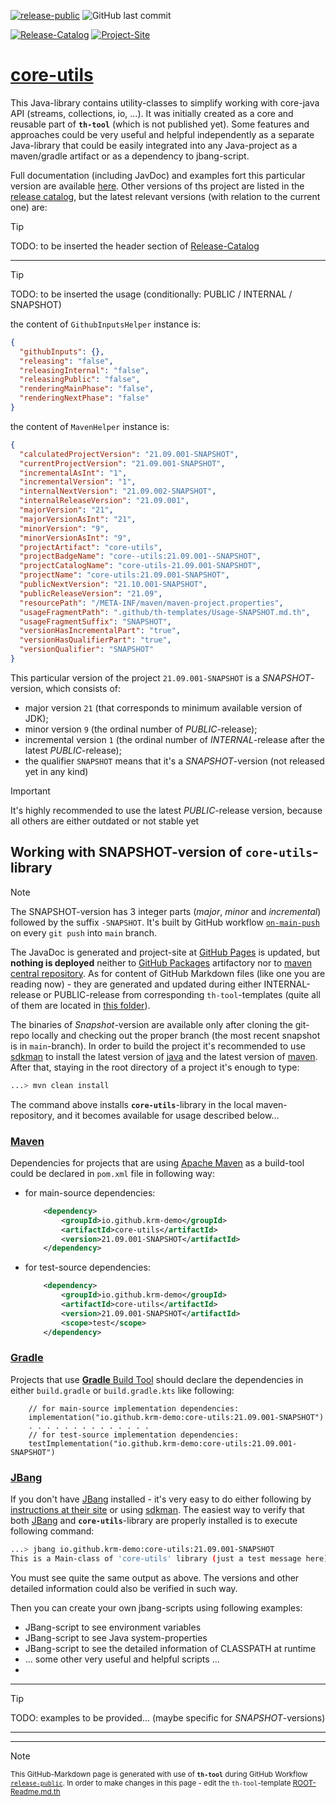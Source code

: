 [![release-public](https://github.com/krm-demo/core-utils/actions/workflows/release-public.yml/badge.svg)](https://github.com/krm-demo/core-utils/actions/workflows/release-public.yml)
![GitHub last commit](https://img.shields.io/github/last-commit/krm-demo/core-utils)

[![Release-Catalog](https://img.shields.io/badge/GH--Pages-Release_Catalog-blue)](https://krm-demo.github.io/core-utils/)
[![Project-Site](https://img.shields.io/badge/GH--Pages-core--utils:21.09.001--SNAPSHOT-blue)](https://krm-demo.github.io/core-utils/core-utils-21.09.001-SNAPSHOT)

# <u>core-utils</u>

This Java-library contains utility-classes to simplify working with core-java API (streams, collections, io, ...).
It was initially created as a core and reusable part of **`th-tool`** (which is not published yet).
Some features and approaches could be very useful and helpful independently as a separate Java-library
that could be easily integrated into any Java-project as a maven/gradle artifact or as a dependency to jbang-script.

Full documentation (including JavDoc) and examples fort this particular version are available [here](https://krm-demo.github.io/core-utils/core-utils-21.09.001-SNAPSHOT).
Other versions of ths project are listed in the [release catalog](https://krm-demo.github.io/core-utils/),
but the latest relevant versions (with relation to the current one) are:

> [!TIP]
> TODO: to be inserted the header section of [Release-Catalog](https://krm-demo.github.io/core-utils/)

---

> [!TIP]
> TODO: to be inserted the usage (conditionally: PUBLIC / INTERNAL / SNAPSHOT)

the content of `GithubInputsHelper` instance is:
```json
{
  "githubInputs": {},
  "releasing": "false",
  "releasingInternal": "false",
  "releasingPublic": "false",
  "renderingMainPhase": "false",
  "renderingNextPhase": "false"
}
```

the content of `MavenHelper` instance is:
```json
{
  "calculatedProjectVersion": "21.09.001-SNAPSHOT",
  "currentProjectVersion": "21.09.001-SNAPSHOT",
  "incrementalAsInt": "1",
  "incrementalVersion": "1",
  "internalNextVersion": "21.09.002-SNAPSHOT",
  "internalReleaseVersion": "21.09.001",
  "majorVersion": "21",
  "majorVersionAsInt": "21",
  "minorVersion": "9",
  "minorVersionAsInt": "9",
  "projectArtifact": "core-utils",
  "projectBadgeName": "core--utils:21.09.001--SNAPSHOT",
  "projectCatalogName": "core-utils-21.09.001-SNAPSHOT",
  "projectName": "core-utils:21.09.001-SNAPSHOT",
  "publicNextVersion": "21.10.001-SNAPSHOT",
  "publicReleaseVersion": "21.09",
  "resourcePath": "/META-INF/maven/maven-project.properties",
  "usageFragmentPath": ".github/th-templates/Usage-SNAPSHOT.md.th",
  "usageFragmentSuffix": "SNAPSHOT",
  "versionHasIncrementalPart": "true",
  "versionHasQualifierPart": "true",
  "versionQualifier": "SNAPSHOT"
}
```

This particular version of the project `21.09.001-SNAPSHOT` is a _SNAPSHOT_-version, which consists of:
- major version `21` (that corresponds to minimum available version of JDK);
- minor version `9` (the ordinal number of _PUBLIC_-release);
- incremental version  `1` (the ordinal number of _INTERNAL_-release after the latest _PUBLIC_-release);
- the qualifier `SNAPSHOT` means that it's a _SNAPSHOT_-version (not released yet in any kind)

> [!IMPORTANT]
> It's highly recommended to use the latest _PUBLIC_-release version, because all others are either outdated or not stable yet

## Working with SNAPSHOT-version of `core-utils`-library

> [!NOTE]
> The SNAPSHOT-version has 3 integer parts (_major_, _minor_ and _incremental_) followed by the suffix `-SNAPSHOT`.
> It's built by GitHub workflow [`on-main-push`](https://github.com/krm-demo/core-utils/actions/workflows/on-main-push.yml) on every `git push` into `main` branch.

The JavaDoc is generated and project-site at [GitHub Pages](https://docs.github.com/en/pages) is updated,
but **nothing is deployed** neither to [GitHub Packages](https://docs.github.com/en/packages/learn-github-packages/introduction-to-github-packages)
artifactory nor to [maven central repository](https://central.sonatype.com/).
As for content of GitHub Markdown files (like one you are reading now) - they are generated and updated
during either INTERNAL-release or PUBLIC-release from corresponding `th-tool`-templates (quite all of them
are located in [this folder](.github/th-templates)).

The binaries of _Snapshot_-version are available only after cloning the git-repo locally and
checking out the proper branch (the most recent snapshot is in `main`-branch).
In order to build the project it's recommended to use [sdkman](https://sdkman.io/) to install the latest version
of [java](https://sdkman.io/jdks/) and the latest version of [maven](https://sdkman.io/sdks/maven/). 
After that, staying in the root directory of a project it's enough to type:
```bash
...> mvn clean install
```
The command above installs **`core-utils`**-library 
in the local maven-repository, and it becomes available for usage described below...

### [Maven](https://maven.apache.org/)
Dependencies for projects that are using [Apache Maven](https://maven.apache.org/) as a build-tool 
could be declared in `pom.xml` file in following way:
- for main-source dependencies:
    ```XML
        <dependency>
            <groupId>io.github.krm-demo</groupId>
            <artifactId>core-utils</artifactId>
            <version>21.09.001-SNAPSHOT</artifactId>
        </dependency>
    ```
- for test-source dependencies:
    ```XML
        <dependency>
            <groupId>io.github.krm-demo</groupId>
            <artifactId>core-utils</artifactId>
            <version>21.09.001-SNAPSHOT</artifactId>
            <scope>test</scope>
        </dependency>
    ```
### [Gradle](https://gradle.org/)
Projects that use [**Gradle** Build Tool](https://gradle.org/) should declare the dependencies 
in either `build.gradle` or `build.gradle.kts` like following: 
```Gradle
    // for main-source implementation dependencies:
    implementation("io.github.krm-demo:core-utils:21.09.001-SNAPSHOT")
    . . . . . . . . . . . . . .
    // for test-source implementation dependencies:
    testImplementation("io.github.krm-demo:core-utils:21.09.001-SNAPSHOT")
```

### [JBang](https://www.jbang.dev/)

If you don't have [JBang](https://www.jbang.dev/) installed - it's very easy to do
either following by [instructions at their site](https://www.jbang.dev/download/) 
or using [sdkman](https://sdkman.io/sdks/jbang/). The easiest way to verify that
both [JBang](https://www.jbang.dev/) and **`core-utils`**-library 
are properly installed is to execute following command:

```bash
...> jbang io.github.krm-demo:core-utils:21.09.001-SNAPSHOT
This is a Main-class of 'core-utils' library (just a test message here)
```
You must see quite the same output as above. The versions and other detailed information could also be verified in such way.

Then you can create your own jbang-scripts using following examples:
- JBang-script to see environment variables
- JBang-script to see Java system-properties
- JBang-script to see the detailed information of CLASSPATH at runtime
- ... some other very useful and helpful scripts ...
- 

---
> [!TIP]
> TODO: examples to be provided... (maybe specific for _SNAPSHOT_-versions)
---



---

> [!NOTE]
> <small>This GitHub-Markdown page is generated with use of **`th-tool`** 
> during GitHub Workflow [`release-public`](https://github.com/krm-demo/core-utils/actions/runs/18205824090).
> In order to make changes in this page - edit the `th-tool`-template 
> [ROOT-Readme.md.th](https://github.com/krm-demo/core-utils/blob/main/.github/th-templates/ROOT-Readme.md.th)</small>

